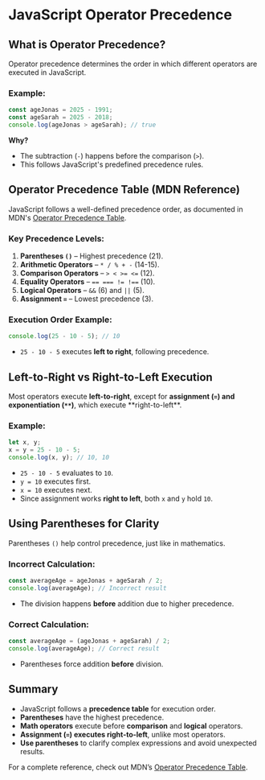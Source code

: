# JavaScript Operator Precedence

## What is Operator Precedence?

Operator precedence determines the order in which different operators are executed in JavaScript.

### Example:

```javascript
const ageJonas = 2025 - 1991;
const ageSarah = 2025 - 2018;
console.log(ageJonas > ageSarah); // true
```

**Why?**

- The subtraction (`-`) happens before the comparison (`>`).
- This follows JavaScript's predefined precedence rules.

## Operator Precedence Table (MDN Reference)

JavaScript follows a well-defined precedence order, as documented in MDN's [Operator Precedence Table](https://developer.mozilla.org/en-US/docs/Web/JavaScript/Reference/Operators/Operator_Precedence).

### Key Precedence Levels:

1. **Parentheses `()`** – Highest precedence (21).
2. **Arithmetic Operators** – `* / % + -` (14-15).
3. **Comparison Operators** – `> < >= <=` (12).
4. **Equality Operators** – `== === != !==` (10).
5. **Logical Operators** – `&&` (6) and `||` (5).
6. **Assignment `=`** – Lowest precedence (3).

### Execution Order Example:

```javascript
console.log(25 - 10 - 5); // 10
```

- `25 - 10 - 5` executes **left to right**, following precedence.

## Left-to-Right vs Right-to-Left Execution

Most operators execute **left-to-right**, except for **assignment (`=`) and exponentiation (`**`)**, which execute **right-to-left\*\*.

### Example:

```javascript
let x, y;
x = y = 25 - 10 - 5;
console.log(x, y); // 10, 10
```

- `25 - 10 - 5` evaluates to `10`.
- `y = 10` executes first.
- `x = 10` executes next.
- Since assignment works **right to left**, both `x` and `y` hold `10`.

## Using Parentheses for Clarity

Parentheses `()` help control precedence, just like in mathematics.

### Incorrect Calculation:

```javascript
const averageAge = ageJonas + ageSarah / 2;
console.log(averageAge); // Incorrect result
```

- The division happens **before** addition due to higher precedence.

### Correct Calculation:

```javascript
const averageAge = (ageJonas + ageSarah) / 2;
console.log(averageAge); // Correct result
```

- Parentheses force addition **before** division.

## Summary

- JavaScript follows a **precedence table** for execution order.
- **Parentheses** have the highest precedence.
- **Math operators** execute before **comparison** and **logical** operators.
- **Assignment (`=`) executes right-to-left**, unlike most operators.
- **Use parentheses** to clarify complex expressions and avoid unexpected results.

For a complete reference, check out MDN’s [Operator Precedence Table](https://developer.mozilla.org/en-US/docs/Web/JavaScript/Reference/Operators/Operator_Precedence).
